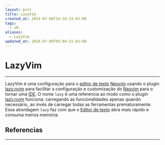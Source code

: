 ```yaml
---
layout: post
title: LazyVim
created_at: 2024-07-08T14:34:33-03:00
tags:
  - v0
aliases:
  - LazyVim
updated_at: 2024-07-09T03:04:31-03:00
---
```

# LazyVim
---
LazyVim é uma configuração para o [editor de texto](_insight/2024/07/2024-07-08-Editor_de_texto.md)  [Neovim](_insight/2024/07/2024-07-08-Neovim.md) usando o plugin [lazy.nvim](_draft/2024/07/2024-07-08-lazy_nvim.md) para facilitar a configuração e customização do [Neovim](_insight/2024/07/2024-07-08-Neovim.md) para o tornar uma [IDE](_insight/2024/07/2024-07-08-Integrated_Development_Environment.md). O nome `lazy` é uma referencia ao modo como o plugin [lazy.nvim](_draft/2024/07/2024-07-08-lazy_nvim.md) funciona: carregando as funcionalidades apenas quando necessário, ao invés de carregar todas as ferramentas prematuramente. Essa abordagem `lazy` faz com que o [Editor de texto](_insight/2024/07/2024-07-08-Editor_de_texto.md) abra mais rápido e consuma menos memória.

## Referencias
---
[^1]: [Site oficial](https://www.lazyvim.org/)